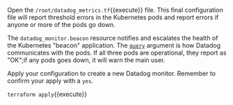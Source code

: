 Open the `/root/datadog_metrics.tf`{{execute}} file. This final configuration file will report threshold errors in the Kubernetes pods and report errors if anyone or more of the pods go down.

The `datadog_monitor.beacon` resource notifies and escalates the health of the Kubernetes "beacon" application. The [`query`](https://registry.terraform.io/providers/DataDog/datadog/latest/docs/resources/monitor#query) argument is how Datadog communicates with the pods. If all three pods are operational, they report as "OK";if any pods goes down, it will warn the main user.

Apply your configuration to create a new Datadog monitor. Remember to confirm your apply with a `yes`.


`terraform apply`{{execute}}